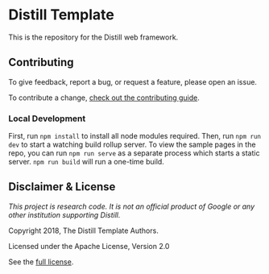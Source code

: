 # Distill Template

This is the repository for the Distill web framework. 

## Contributing


To give feedback, report a bug, or request a feature, please open an issue.

To contribute a change, [check out the contributing guide](CONTRIBUTING.md).

### Local Development

First, run `npm install` to install all node modules required. Then, run `npm run dev` to start a watching build rollup server. To view the sample pages in the repo, you can run `npm run serve` as a separate process which starts a static server. `npm run build` will run a one-time build.


## Disclaimer & License

_This project is research code. It is not an official product of Google or any other institution supporting Distill._

Copyright 2018, The Distill Template Authors.

Licensed under the Apache License, Version 2.0

See the [full license](LICENSE).
